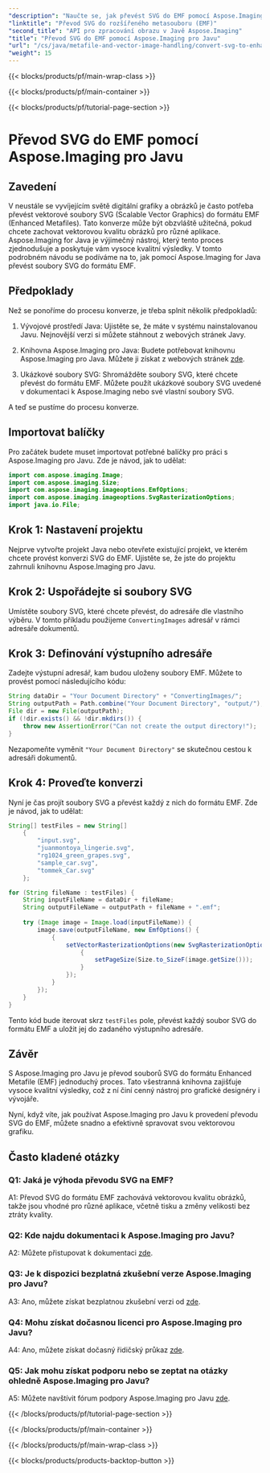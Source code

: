 ```yaml
---
"description": "Naučte se, jak převést SVG do EMF pomocí Aspose.Imaging pro Javu. Zachovejte kvalitu obrazu a škálovatelnost bez námahy."
"linktitle": "Převod SVG do rozšířeného metasouboru (EMF)"
"second_title": "API pro zpracování obrazu v Javě Aspose.Imaging"
"title": "Převod SVG do EMF pomocí Aspose.Imaging pro Javu"
"url": "/cs/java/metafile-and-vector-image-handling/convert-svg-to-enhanced-metafile/"
"weight": 15
---
```


{{< blocks/products/pf/main-wrap-class >}}

{{< blocks/products/pf/main-container >}}

{{< blocks/products/pf/tutorial-page-section >}}

# Převod SVG do EMF pomocí Aspose.Imaging pro Javu

## Zavedení

V neustále se vyvíjejícím světě digitální grafiky a obrázků je často potřeba převést vektorové soubory SVG (Scalable Vector Graphics) do formátu EMF (Enhanced Metafiles). Tato konverze může být obzvláště užitečná, pokud chcete zachovat vektorovou kvalitu obrázků pro různé aplikace. Aspose.Imaging for Java je výjimečný nástroj, který tento proces zjednodušuje a poskytuje vám vysoce kvalitní výsledky. V tomto podrobném návodu se podíváme na to, jak pomocí Aspose.Imaging for Java převést soubory SVG do formátu EMF.

## Předpoklady

Než se ponoříme do procesu konverze, je třeba splnit několik předpokladů:

1. Vývojové prostředí Java: Ujistěte se, že máte v systému nainstalovanou Javu. Nejnovější verzi si můžete stáhnout z webových stránek Javy.

2. Knihovna Aspose.Imaging pro Java: Budete potřebovat knihovnu Aspose.Imaging pro Java. Můžete ji získat z webových stránek [zde](https://purchase.aspose.com/buy).

3. Ukázkové soubory SVG: Shromážděte soubory SVG, které chcete převést do formátu EMF. Můžete použít ukázkové soubory SVG uvedené v dokumentaci k Aspose.Imaging nebo své vlastní soubory SVG.

A teď se pustíme do procesu konverze.

## Importovat balíčky

Pro začátek budete muset importovat potřebné balíčky pro práci s Aspose.Imaging pro Javu. Zde je návod, jak to udělat:

```java
import com.aspose.imaging.Image;
import com.aspose.imaging.Size;
import com.aspose.imaging.imageoptions.EmfOptions;
import com.aspose.imaging.imageoptions.SvgRasterizationOptions;
import java.io.File;
```

## Krok 1: Nastavení projektu

Nejprve vytvořte projekt Java nebo otevřete existující projekt, ve kterém chcete provést konverzi SVG do EMF. Ujistěte se, že jste do projektu zahrnuli knihovnu Aspose.Imaging pro Javu.

## Krok 2: Uspořádejte si soubory SVG

Umístěte soubory SVG, které chcete převést, do adresáře dle vlastního výběru. V tomto příkladu použijeme `ConvertingImages` adresář v rámci adresáře dokumentů.

## Krok 3: Definování výstupního adresáře

Zadejte výstupní adresář, kam budou uloženy soubory EMF. Můžete to provést pomocí následujícího kódu:

```java
String dataDir = "Your Document Directory" + "ConvertingImages/";
String outputPath = Path.combine("Your Document Directory", "output/");
File dir = new File(outputPath);
if (!dir.exists() && !dir.mkdirs()) {
    throw new AssertionError("Can not create the output directory!");
}
```

Nezapomeňte vyměnit `"Your Document Directory"` se skutečnou cestou k adresáři dokumentů.

## Krok 4: Proveďte konverzi

Nyní je čas projít soubory SVG a převést každý z nich do formátu EMF. Zde je návod, jak to udělat:

```java
String[] testFiles = new String[]
    {
        "input.svg",
        "juanmontoya_lingerie.svg",
        "rg1024_green_grapes.svg",
        "sample_car.svg",
        "tommek_Car.svg"
    };

for (String fileName : testFiles) {
    String inputFileName = dataDir + fileName;
    String outputFileName = outputPath + fileName + ".emf";
    
    try (Image image = Image.load(inputFileName)) {
        image.save(outputFileName, new EmfOptions() {
            {
                setVectorRasterizationOptions(new SvgRasterizationOptions() {
                    {
                        setPageSize(Size.to_SizeF(image.getSize()));
                    }
                });
            }
        });
    }
}
```

Tento kód bude iterovat skrz `testFiles` pole, převést každý soubor SVG do formátu EMF a uložit jej do zadaného výstupního adresáře.

## Závěr

S Aspose.Imaging pro Javu je převod souborů SVG do formátu Enhanced Metafile (EMF) jednoduchý proces. Tato všestranná knihovna zajišťuje vysoce kvalitní výsledky, což z ní činí cenný nástroj pro grafické designéry i vývojáře.

Nyní, když víte, jak používat Aspose.Imaging pro Javu k provedení převodu SVG do EMF, můžete snadno a efektivně spravovat svou vektorovou grafiku.

## Často kladené otázky

### Q1: Jaká je výhoda převodu SVG na EMF?

A1: Převod SVG do formátu EMF zachovává vektorovou kvalitu obrázků, takže jsou vhodné pro různé aplikace, včetně tisku a změny velikosti bez ztráty kvality.

### Q2: Kde najdu dokumentaci k Aspose.Imaging pro Javu?

A2: Můžete přistupovat k dokumentaci [zde](https://reference.aspose.com/imaging/java/).

### Q3: Je k dispozici bezplatná zkušební verze Aspose.Imaging pro Javu?

A3: Ano, můžete získat bezplatnou zkušební verzi od [zde](https://releases.aspose.com/).

### Q4: Mohu získat dočasnou licenci pro Aspose.Imaging pro Javu?

A4: Ano, můžete získat dočasný řidičský průkaz [zde](https://purchase.aspose.com/temporary-license/).

### Q5: Jak mohu získat podporu nebo se zeptat na otázky ohledně Aspose.Imaging pro Javu?

A5: Můžete navštívit fórum podpory Aspose.Imaging pro Javu [zde](https://forum.aspose.com/).

{{< /blocks/products/pf/tutorial-page-section >}}

{{< /blocks/products/pf/main-container >}}

{{< /blocks/products/pf/main-wrap-class >}}

{{< blocks/products/products-backtop-button >}}